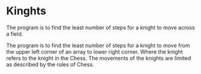 # Kinghts

The program is to find the least number of steps for a knight to move across a field.

The program is to find the least number of steps for a knight to move from the upper left corner of an array to lower right corner. Where the knight refers to the knight in the Chess. The movements of the knights are limited as described by the rules of Chess.

